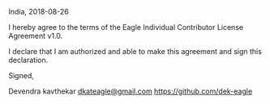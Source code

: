 India, 2018-08-26

I hereby agree to the terms of the Eagle Individual Contributor License
Agreement v1.0.

I declare that I am authorized and able to make this agreement and sign this
declaration.

Signed,

Devendra kavthekar dkateagle@gmail.com https://github.com/dek-eagle
